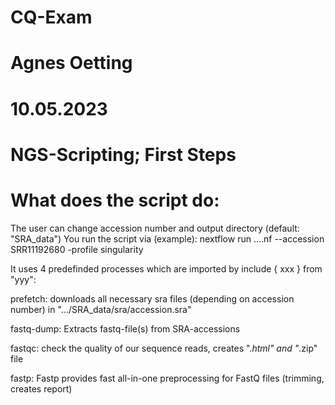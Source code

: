 # CQ-Exam

# Agnes Oetting
# 10.05.2023
# NGS-Scripting; First Steps


# What does the script do:
The user can change accession number and output directory (default: "SRA_data")
You run the script via (example):
nextflow run ....nf --accession SRR11192680 -profile singularity

It uses 4 predefinded processes which are imported by include { xxx } from "yyy":

prefetch: downloads all necessary sra files (depending on accession number) in ".../SRA_data/sra/accession.sra"

fastq-dump: Extracts fastq-file(s) from SRA-accessions

fastqc: check the quality of our sequence reads, creates ".*html" and "*.zip" file

fastp: Fastp provides fast all-in-one preprocessing for FastQ files (trimming, creates report)
